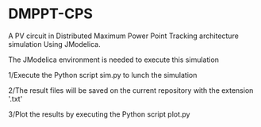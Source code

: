 # DMPPT-CPS
A PV circuit in Distributed Maximum Power Point Tracking architecture simulation Using JModelica. 


The JModelica environment is needed to execute this simulation

1/Execute the Python script sim.py to lunch the simulation

2/The result files will be saved on the current repository with the extension '.txt'

3/Plot the results by executing the Python script plot.py 


